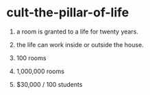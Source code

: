 # cult-the-pillar-of-life

1. a room is granted to a life for twenty
   years.

2. the life can work inside or outside the house.

3. 100 rooms
4. 1,000,000 rooms
5. $30,000 / 100 students
